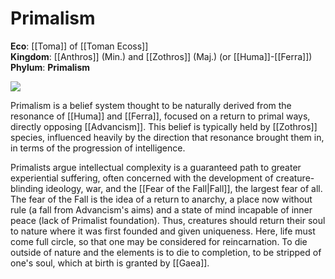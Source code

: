 # Primalism
 
**Eco**: [[Toma]] of [[Toman Ecoss]]  <br>
**Kingdom**: [[Anthros]] (Min.) and [[Zothros]] (Maj.) (or [[Huma]]-[[Ferra]])  <br>
**Phylum**: **Primalism** <br>

<img src="Primalism.png"><i></i></img>

Primalism is a belief system thought to be naturally derived from the resonance of [[Huma]] and [[Ferra]], focused on a return to primal ways, directly opposing [[Advancism]]. This belief is typically held by [[Zothros]] species, influenced heavily by the direction that resonance brought them in, in terms of the progression of intelligence.

Primalists argue intellectual complexity is a guaranteed path to greater experiential suffering, often concerned with the development of creature-blinding ideology, war, and the [[Fear of the Fall|Fall]], the largest fear of all. The fear of the Fall is the idea of a return to anarchy, a place now without rule (a fall from Advancism's aims) and a state of mind incapable of inner peace (lack of Primalist foundation). Thus, creatures should return their soul to nature where it was first founded and given uniqueness. Here, life must come full circle, so that one may be considered for reincarnation. To die outside of nature and the elements is to die to completion, to be stripped of one's soul, which at birth is granted by [[Gaea]].

